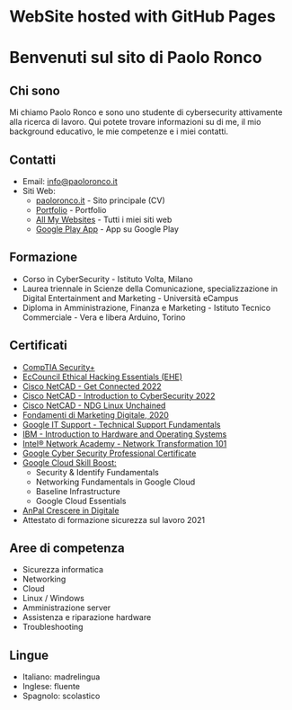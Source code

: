 # WebSite hosted with GitHub Pages

# Benvenuti sul sito di Paolo Ronco

## Chi sono

Mi chiamo Paolo Ronco e sono uno studente di cybersecurity attivamente alla ricerca di lavoro. Qui potete trovare informazioni su di me, il mio background educativo, le mie competenze e i miei contatti.

## Contatti

- Email: [info@paoloronco.it](mailto:info@paoloronco.it)
- Siti Web:
  - [paoloronco.it](https://paoloronco.it) - Sito principale (CV)
  - [Portfolio](https://prportfolio.paoloronco.it) - Portfolio
  - [All My Websites](https://links.paoloronco.it) - Tutti i miei siti web
  - [Google Play App](https://play.google.com/store/apps/details?id=com.pr.paoloroncowebsite) - App su Google Play
  

## Formazione

- Corso in CyberSecurity - Istituto Volta, Milano
- Laurea triennale in Scienze della Comunicazione, specializzazione in Digital Entertainment and Marketing - Università eCampus
- Diploma in Amministrazione, Finanza e Marketing - Istituto Tecnico Commerciale - Vera e libera Arduino, Torino

## Certificati

- [CompTIA Security+]([link](https://drive.google.com/file/d/18YxdMS9VWWOZ4Cp7YW1GMIcs6K-eiH8V/view))
- [EcCouncil Ethical Hacking Essentials (EHE)]([link](https://drive.google.com/file/d/1kYlruycasjmeUCMSjUfbYKo_mOa1YOKc/view))
- [Cisco NetCAD - Get Connected 2022]([link](https://drive.google.com/file/d/1asZ5Nks1vRQnltrLY1TFyzNMm6a3_XT9/view))
- [Cisco NetCAD - Introduction to CyberSecurity 2022]([link](https://drive.google.com/file/d/1CTSt5hZjEzO20fmsZi7ytHcSflV46Sht/view))
- [Cisco NetCAD - NDG Linux Unchained]([link](https://drive.google.com/file/d/1LPLaAevhfvdf4k_JhPDcooPalqLAbHKK/view))
- [Fondamenti di Marketing Digitale, 2020]([link](https://drive.google.com/file/d/16_cCk_c1KdZA-DqMSXEDkVssxYQkT5GX/view))
- [Google IT Support - Technical Support Fundamentals]([link](https://drive.google.com/file/d/1yLC3zjTIcfYhq9FD6sQXJeqJBHBLCOAX/view))
- [IBM - Introduction to Hardware and Operating Systems]([link](https://drive.google.com/file/d/1sbKR76zIR5Z6cL_iuhFEBkhwnl2ERNCD/view))
- [Intel® Network Academy - Network Transformation 101]([link](https://drive.google.com/file/d/1G7YIxvl2IieaVOE3dmsPB39QpvhIc-Oo/view))
- [Google Cyber Security Professional Certificate]([link](https://drive.google.com/file/d/1eie-4tzpGaMNnRdk_7OuB5vw3sQCu2zK/view))
- [Google Cloud Skill Boost:](link)
  - Security & Identify Fundamentals
  - Networking Fundamentals in Google Cloud
  - Baseline Infrastructure
  - Google Cloud Essentials
- [AnPal Crescere in Digitale]([link](https://drive.google.com/file/d/1jKziJBAHiqM63flePXhiBHWZtYOJbhjY/view))
- Attestato di formazione sicurezza sul lavoro 2021

## Aree di competenza

- Sicurezza informatica
- Networking
- Cloud
- Linux / Windows
- Amministrazione server
- Assistenza e riparazione hardware
- Troubleshooting

## Lingue

- Italiano: madrelingua
- Inglese: fluente
- Spagnolo: scolastico


